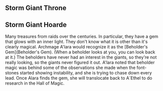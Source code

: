 ## Storm Giant Throne

## Storm Giant Hoarde
Many treasures from raids over the centuries.  In particular, they have a gem that glows with an inner light. They don't know what it is other than it's clearly magical.  Archmage A'lara would recognize it as the [Beholder's Gem](Beholder's Gem). (When a beholder looks at you, you can look back at it.) The beholders have never had an interest in the giants, so they're not really looking, so the giants never figured it out. A'lara noted that beholder magic was behind some of the observations she made when the font-stones started showing instability, and she is trying to chase down every lead.  Once Alara finds the gem, she will translocate back to A`Ethel to do research in the Hall of Magic.